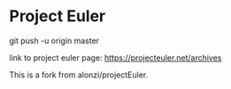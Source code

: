 Project Euler
===
git push -u origin master

link to project euler page: https://projecteuler.net/archives

This is a fork from alonzi/projectEuler.
